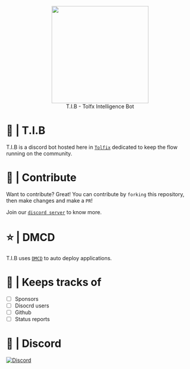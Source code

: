 <p align="center">
  <img width="260" src="https://cdn.tolfix.com/images/TX-Small.png">
  <br/>
  T.I.B - Tolfx Intelligence Bot
</p>

# 📔 | T.I.B
T.I.B is a discord bot hosted here in [`Tolfix`](https://tolfix.com/) dedicated to keep the flow running on the community.

# 📢 | Contribute
Want to contribute? Great! You can contribute by `forking` this repository, then make changes and make a `PR`!

Join our [`discord server`](https://discord.com/invite/xHde7g93Yh) to know more.

# ⭐ | DMCD
T.I.B uses [`DMCD`](https://github.com/Tolfix/dmcd) to auto deploy applications.
# 👀 | Keeps tracks of
- [ ] Sponsors
- [ ] Disocrd users
- [ ] Github
- [ ] Status reports

# 🔮 | Discord
[![Discord](https://discord.com/api/guilds/833438897484595230/widget.png?style=banner4)](https://discord.gg/xHde7g93Yh)
